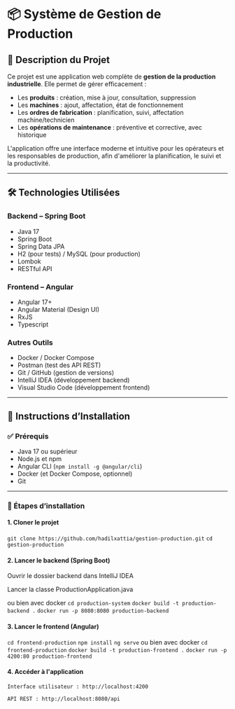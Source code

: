 # 📦 Système de Gestion de Production

## 📌 Description du Projet

Ce projet est une application web complète de **gestion de la production industrielle**. Elle permet de gérer efficacement :

- Les **produits** : création, mise à jour, consultation, suppression
- Les **machines** : ajout, affectation, état de fonctionnement
- Les **ordres de fabrication** : planification, suivi, affectation machine/technicien
- Les **opérations de maintenance** : préventive et corrective, avec historique

L'application offre une interface moderne et intuitive pour les opérateurs et les responsables de production, afin d'améliorer la planification, le suivi et la productivité.

---

## 🛠️ Technologies Utilisées

### Backend – Spring Boot

- Java 17
- Spring Boot
- Spring Data JPA
- H2 (pour tests) / MySQL (pour production)
- Lombok
- RESTful API

### Frontend – Angular

- Angular 17+
- Angular Material (Design UI)
- RxJS
- Typescript

### Autres Outils

- Docker / Docker Compose
- Postman (test des API REST)
- Git / GitHub (gestion de versions)
- IntelliJ IDEA (développement backend)
- Visual Studio Code (développement frontend)

---

## 🚀 Instructions d’Installation

### ✅ Prérequis

- Java 17 ou supérieur
- Node.js et npm
- Angular CLI (`npm install -g @angular/cli`)
- Docker (et Docker Compose, optionnel)
- Git

---

### 🧩 Étapes d’installation

#### 1. Cloner le projet


`git clone https://github.com/hadilxattia/gestion-production.git`
`cd gestion-production `

#### 2. Lancer le backend (Spring Boot)
Ouvrir le dossier backend dans IntelliJ IDEA

Lancer la classe ProductionApplication.java

ou bien avec docker
`cd production-system`
`docker build -t production-backend .`
`docker run -p 8080:8080 production-backend`
#### 3. Lancer le frontend (Angular)
`cd frontend-production`
`npm install`
`ng serve`
ou bien avec docker
`cd frontend-production`
`docker build -t production-frontend .`
`docker run -p 4200:80 production-frontend`
#### 4. Accéder à l'application
`Interface utilisateur : http://localhost:4200`

`API REST : http://localhost:8080/api`